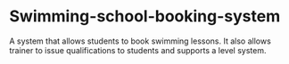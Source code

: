 # Swimming-school-booking-system
A system that allows students to book swimming lessons. It also allows trainer to issue qualifications to students and supports a level system.
